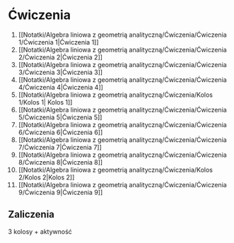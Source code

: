 # Ćwiczenia
1. [[Notatki/Algebra liniowa z geometrią analityczną/Ćwiczenia/Ćwiczenia 1/Ćwiczenia 1|Ćwiczenia 1]]
2. [[Notatki/Algebra liniowa z geometrią analityczną/Ćwiczenia/Ćwiczenia 2/Ćwiczenia 2|Ćwiczenia 2]]
3. [[Notatki/Algebra liniowa z geometrią analityczną/Ćwiczenia/Ćwiczenia 3/Ćwiczenia 3|Ćwiczenia 3]]
4. [[Notatki/Algebra liniowa z geometrią analityczną/Ćwiczenia/Ćwiczenia 4/Ćwiczenia 4|Ćwiczenia 4]]
5. [[Notatki/Algebra liniowa z geometrią analityczną/Ćwiczenia/Kolos 1/Kolos 1| Kolos 1]]
6. [[Notatki/Algebra liniowa z geometrią analityczną/Ćwiczenia/Ćwiczenia 5/Ćwiczenia 5|Ćwiczenia 5]]
7. [[Notatki/Algebra liniowa z geometrią analityczną/Ćwiczenia/Ćwiczenia 6/Ćwiczenia 6|Ćwiczenia 6]]
8. [[Notatki/Algebra liniowa z geometrią analityczną/Ćwiczenia/Ćwiczenia 7/Ćwiczenia 7|Ćwiczenia 7]]
9. [[Notatki/Algebra liniowa z geometrią analityczną/Ćwiczenia/Ćwiczenia 8/Ćwiczenia 8|Ćwiczenia 8]]
10. [[Notatki/Algebra liniowa z geometrią analityczną/Ćwiczenia/Kolos 2/Kolos 2|Kolos 2]]
11. [[Notatki/Algebra liniowa z geometrią analityczną/Ćwiczenia/Ćwiczenia 9/Ćwiczenia 9|Ćwiczenia 9]]

## Zaliczenia
3 kolosy + aktywność